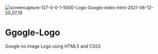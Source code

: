 ![screencapture-127-0-0-1-5500-Logo-Google-index-html-2021-06-12-20_07_19](https://user-images.githubusercontent.com/84829659/123127674-1f322780-d468-11eb-95f3-2c05b6b40a7d.png)
# Ggogle-Logo
Google no image Logo using HTML5 and CSS3
